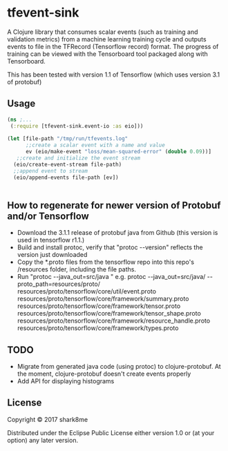 # tfevent-sink

A Clojure library that consumes scalar events (such as training and validation metrics) from a machine learning training cycle and outputs events to file in the TFRecord (Tensorflow record) format. The progress of training can be viewed with the Tensorboard tool packaged along with Tensorboard.

This has been tested with version 1.1 of Tensorflow (which uses version 3.1 of protobuf)

## Usage

```clojure
(ns ;...
 (:require [tfevent-sink.event-io :as eio]))
 
(let [file-path "/tmp/run/tfevents.log"
      ;;create a scalar event with a name and value
      ev (eio/make-event "loss/mean-squared-error" (double 0.09))] 
   ;;create and initialize the event stream
  (eio/create-event-stream file-path)
  ;;append event to stream
  (eio/append-events file-path [ev])
  

```

## How to regenerate for newer version of Protobuf and/or Tensorflow

* Download the 3.1.1 release of protobuf java from Github (this version is used in tensorflow r1.1.)
* Build and install protoc, verify that "protoc --version" reflects the version just downloaded
* Copy the *.proto files from the tensorflow repo into this repo's /resources folder, including the file paths. 
* Run "protoc --java_out=src/java <insert paths to event.proto and summary.proto> " e.g.
protoc --java_out=src/java/ --proto_path=resources/proto/ resources/proto/tensorflow/core/util/event.proto resources/proto/tensorflow/core/framework/summary.proto resources/proto/tensorflow/core/framework/tensor.proto resources/proto/tensorflow/core/framework/tensor_shape.proto resources/proto/tensorflow/core/framework/resource_handle.proto resources/proto/tensorflow/core/framework/types.proto


## TODO

* Migrate from generated java code (using protoc) to clojure-protobuf. At the moment, clojure-protobuf doesn't create events properly
* Add API for displaying histograms
## License

Copyright © 2017 shark8me

Distributed under the Eclipse Public License either version 1.0 or (at
your option) any later version.

